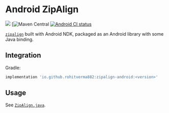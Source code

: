 # Android ZipAlign

[![](https://img.shields.io/badge/Minimum%20Sdk-24-2196F3)](https://github.com/RohitVerma882/android-zipalign)
[![Maven Central](https://img.shields.io/maven-central/v/io.github.rohitverma882/zipalign.svg?label=Maven%20Central)
[![Android CI status](https://github.com/RohitVerma882/android-zipalign/workflows/Android%20CI/badge.svg)](https://github.com/RohitVerma882/android-zipalign/actions)

[`zipalign`](https://android.googlesource.com/platform/build/+/master/tools/zipalign/) built with Android NDK, packaged as an Android library with some Java binding.

## Integration

Gradle:

```gradle
implementation 'io.github.rohitverma882:zipalign-android:<version>'
```

## Usage

See [`ZipAlign.java`](library/src/main/java/io/github/rohitverma882/zipalign/ZipAlign.java).
